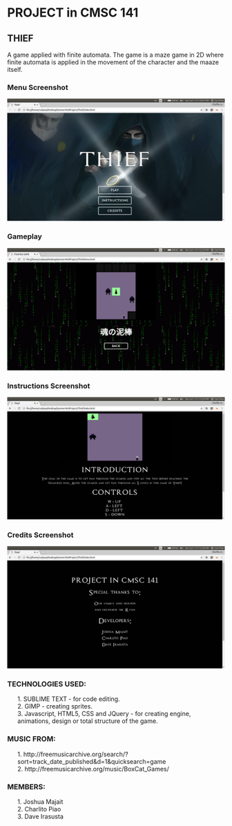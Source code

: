 <div>
	<h1>PROJECT in CMSC 141</h1>
	<h2>THIEF</h2>
	<p>A game applied with finite automata. The game is a maze game in 2D where finite automata is applied in the movement 		of the character and the maaze itself.</p>
</div>

<h3>Menu Screenshot</h3>
<img src="https://github.com/carljunepiao/Thief/blob/master/Thief%20Screenshot/THIEF.png">

<h3>Gameplay</h3>
<img src="https://github.com/carljunepiao/Thief/blob/master/Thief%20Screenshot/Screenshot%20from%202017-06-03%2023-12-55.png">

<h3>Instructions Screenshot</h3>
<img src="https://github.com/carljunepiao/Thief/blob/master/Thief%20Screenshot/Screenshot%20from%202017-06-03%2023-13-24.png">


<h3>Credits Screenshot</h3>
<img src="https://github.com/carljunepiao/Thief/blob/master/Thief%20Screenshot/Screenshot%20from%202017-06-03%2023-13-36.png">




<h3>TECHNOLOGIES USED:</h3>
<ul>
	1. SUBLIME TEXT - for code editing.<br>
	2. GIMP -  creating sprites.<br>
	3. Javascript, HTML5, CSS and JQuery - for creating engine, animations, design or total structure of the game. <br>
</ul>

<h3>MUSIC FROM:</h3>
<ul>
	1. http://freemusicarchive.org/search/?sort=track_date_published&d=1&quicksearch=game<br>
	2. http://freemusicarchive.org/music/BoxCat_Games/
</ul>
<h3>MEMBERS:</h3>
<ul>
	1. Joshua Majait<br>
	2. Charlito Piao<br>
	3. Dave Irasusta<br>
</ul>
